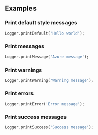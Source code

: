 ## Examples

### Print default style messages
```dart
Logger.printDefault('Hello world');
```

### Print messages
```dart
Logger.printMessage('Azure message');
```

### Print warnings
```dart
Logger.printWarning('Warning message');
```

### Print errors
```dart
Logger.printError('Error message');
```

### Print success messages
```dart
Logger.printSuccess('Success message');
```
